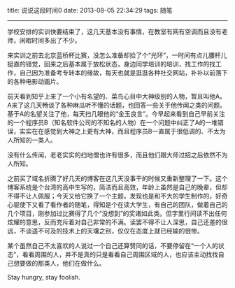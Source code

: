 title: 说说这段时间0
date: 2013-08-05 22:34:29
tags: 随笔

---
学校安排的实训快要结束了，这几天基本没有事情，在教室有网有空调而且没有老师，闲暇时间多出了不少。 <!--more-->

来实训之前去北京蓝桥杯比赛，没怎么准备却捡了个“光环”，一时间有点儿腰杆儿挺直的错觉，回来之后基本属于放松状态，身边同学培训的培训，找工作的找工作，自己因为准备考专转本的缘故，每天也就是逛逛各种社交网站，补补以前落下的各种电影动画片。 

前天看到知乎上来了一个小有名望的、菜鸟心目中大神级别的人物，暂且叫他A。A来了这几天畅谈了各种麻瓜听不懂的话题，也回答一些关于他传闻之类的问题。基于A的名望关注了他，每天扫几眼他的“金玉良言”。今早起来看到自己早前关注的一个程序员B（知名软件公司的不知名的人物）在一个问题中纠正了A的一堆错误，实实在在感觉到大神之上更有大神，而且程序员B一直属于很低调的、不太为人所知的一类人。 

没有什么传闻，老老实实的扫地僧也许有很多，而且他们跟大师过招之后依然不为人所知。 

之前买了域名折腾了好几天的博客在这几天没事干的时候又重新整理了一下。这个博客系统是个台湾的高中生写的，简洁而且高效，年龄上虽然是自己的晚辈，但却不得不让人佩服；今天又给它换了一个主题，发现也是和不大的学生制作的，好奇心驱使下又看了看作者的随笔，得知是个在读大学生，有自己的团队，做着自己的几个项目，刚参加过比赛得了几个“没想到”的奖诸如此类。但字里行间读不出任何炫耀的意思，反而充斥着对自己非常的不满。读罢不得不让人深思，自己还差的很远，不谈遥不可及的技术上的天壤之别，仅仅在态度上就已经输的很惨。 

某个虽然自己不太喜欢的人说过一个自己还算赞同的话，不要停留在“一个人的状态”，看看周围的人，并不是真的只是看看自己周围区域的人，也应该主动找找自己想要做的那类人，他们在做什么。 

Stay hungry, stay foolish.